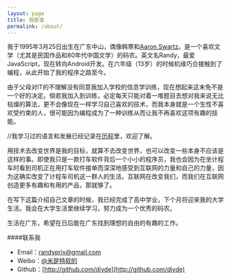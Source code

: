 ```yaml
---
layout: page
title: 我是谁
permalink: /about/
---
```


我于1995年3月25日出生在广东中山，偶像韩寒和[Aaron Swartz](http://zh.wikipedia.org/zh/%E4%BA%9A%E4%BC%A6%C2%B7%E6%96%AF%E6%B2%83%E8%8C%A8)。是一个喜欢文学（尤其是民国作品和80年代中国文学）的码农。英文名Randy，最爱JavaScript，现在转向Android开发。在六年级（13岁）的时候机缘巧合接触到了编程，从此开始了我的程序之路至今。

由于父母对IT的不理解没有同意我加入学校的信息学训练，现在想起来这未免不是一个好的决定。倘若我加入到训练，必定每天只能对着一堆题目去想对我来说无比枯燥的算法，更不会像现在一样学习自己喜欢的技术，而我本身就是一个生性不喜欢受约束的人，很可能因为编程成为了一种训练从而让我不再喜欢这项有趣的技能。

//我学习过的语言和发展已经记录在[历程](/timeline)里，欢迎了解。

用技术去改变世界是我的目标，就算不去改变世界，也可以改变一些本身不应该是这样的事。即使我只是一款打车软件背后一个小小的程序员，我也会因为在坐计程车时看到司机正在用打车软件接单而深深地感受到互联网的力量和自己的力量，因为这确实改变了计程车司机这一群人的生活。互联网在改变我们，而我们在互联网创造更多有趣和有用的产品，那就够了。

在写下这篇介绍自己文章的时候，我已经完成了高中学业，下个月将迎来我的大学生活。我会在大学生活里继续学习，努力成为一个优秀的码农。

生活在广东，希望在日后能在广东找到理想的自由的有趣的工作。

####联系我
* Email：randypriv@gmail.com
* Weibo：[@米是特软的](http://weibo.com)
* Github：[http://github.com/djyde](http://github.com/djyde)